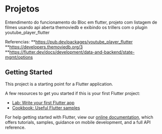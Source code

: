 # Projetos

Entendimento do funcionamento do Bloc em flutter, projeto com listagem de filmes usando api aberta themoviedb e exibindo os trillers com o plugin youtube_player_flutter 

Referencias:
**https://pub.dev/packages/youtube_player_flutter
**https://developers.themoviedb.org/3
**https://flutter.dev/docs/development/data-and-backend/state-mgmt/options

## Getting Started

This project is a starting point for a Flutter application.

A few resources to get you started if this is your first Flutter project:

- [Lab: Write your first Flutter app](https://flutter.dev/docs/get-started/codelab)
- [Cookbook: Useful Flutter samples](https://flutter.dev/docs/cookbook)

For help getting started with Flutter, view our
[online documentation](https://flutter.dev/docs), which offers tutorials,
samples, guidance on mobile development, and a full API reference.
